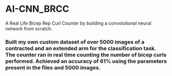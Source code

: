 # AI-CNN_BRCC
A Real Life Bicep Rep Curl Counter by building a convolutional neural network from scratch. 

### Built my own custom dataset of over 5000 images of a contracted and an extended arm for the classification task. The counter ran in real time counting the number of bicep curls performed. Achieved an accuracy of 61% using the parameters present in the files and 5000 images. 
